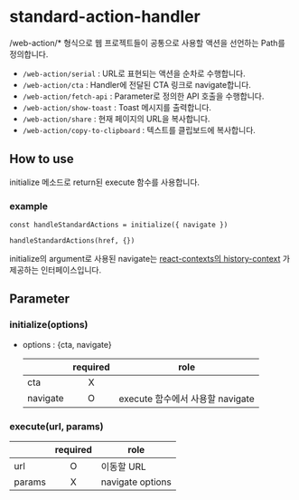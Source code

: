 # standard-action-handler

/web-action/\* 형식으로 웹 프로젝트들이 공통으로 사용할 액션을 선언하는 Path를 정의합니다.

- `/web-action/serial` : URL로 표현되는 액션을 순차로 수행합니다.
- `/web-action/cta` : Handler에 전달된 CTA 링크로 navigate합니다.
- `/web-action/fetch-api` : Parameter로 정의한 API 호출을 수행합니다.
- `/web-action/show-toast` : Toast 메시지를 출력합니다.
- `/web-action/share` : 현재 페이지의 URL을 복사합니다.
- `/web-action/copy-to-clipboard` : 텍스트를 클립보드에 복사합니다.

## How to use

initialize 메소드로 return된 execute 함수를 사용합니다.

### example

```
const handleStandardActions = initialize({ navigate })

handleStandardActions(href, {})

```

initialize의 argument로 사용된 navigate는
[react-contexts의 history-context]('https://github.com/titicacadev/triple-frontend/blob/e0f022f6f25265899ad1557fb7b4c0b6454c2e68/packages/react-contexts/src/history-context/history-context.tsx#L48')
가 제공하는 인터페이스입니다.

## Parameter

### initialize(options)

- options : {cta, navigate}

  |          | required | role                             |
  | -------- | :------: | -------------------------------- |
  | cta      |    X     |                                  |
  | navigate |    O     | execute 함수에서 사용할 navigate |

### execute(url, params)

|        | required | role             |
| ------ | :------: | ---------------- |
| url    |    O     | 이동할 URL       |
| params |    X     | navigate options |
